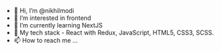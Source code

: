 - 👋 Hi, I’m @nikhilmodi
- 👀 I’m interested in frontend 
- 🌱 I’m currently learning NextJS
- 💞️ My tech stack - React with Redux, JavaScript, HTML5, CSS3, SCSS.
- 📫 How to reach me ...

<!---
nikhilmodi/nikhilmodi is a ✨ special ✨ repository because its `README.md` (this file) appears on your GitHub profile.
You can click the Preview link to take a look at your changes.
--->
